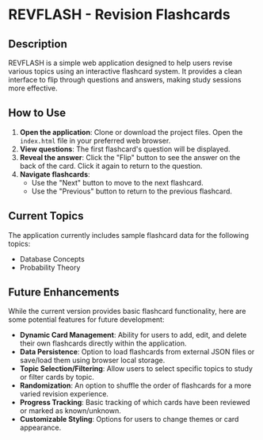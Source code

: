 # REVFLASH - Revision Flashcards

## Description
REVFLASH is a simple web application designed to help users revise various topics using an interactive flashcard system. It provides a clean interface to flip through questions and answers, making study sessions more effective.

## How to Use
1.  **Open the application**: Clone or download the project files. Open the `index.html` file in your preferred web browser.
2.  **View questions**: The first flashcard's question will be displayed.
3.  **Reveal the answer**: Click the "Flip" button to see the answer on the back of the card. Click it again to return to the question.
4.  **Navigate flashcards**:
    *   Use the "Next" button to move to the next flashcard.
    *   Use the "Previous" button to return to the previous flashcard.

## Current Topics
The application currently includes sample flashcard data for the following topics:
*   Database Concepts
*   Probability Theory

## Future Enhancements
While the current version provides basic flashcard functionality, here are some potential features for future development:
*   **Dynamic Card Management**: Ability for users to add, edit, and delete their own flashcards directly within the application.
*   **Data Persistence**: Option to load flashcards from external JSON files or save/load them using browser local storage.
*   **Topic Selection/Filtering**: Allow users to select specific topics to study or filter cards by topic.
*   **Randomization**: An option to shuffle the order of flashcards for a more varied revision experience.
*   **Progress Tracking**: Basic tracking of which cards have been reviewed or marked as known/unknown.
*   **Customizable Styling**: Options for users to change themes or card appearance.
